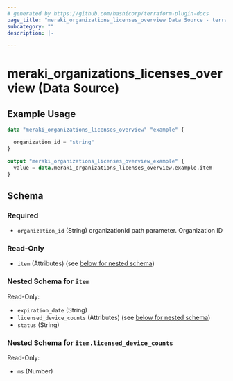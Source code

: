 ```yaml
---
# generated by https://github.com/hashicorp/terraform-plugin-docs
page_title: "meraki_organizations_licenses_overview Data Source - terraform-provider-meraki"
subcategory: ""
description: |-
  
---
```


# meraki_organizations_licenses_overview (Data Source)



## Example Usage

```terraform
data "meraki_organizations_licenses_overview" "example" {

  organization_id = "string"
}

output "meraki_organizations_licenses_overview_example" {
  value = data.meraki_organizations_licenses_overview.example.item
}
```

<!-- schema generated by tfplugindocs -->
## Schema

### Required

- `organization_id` (String) organizationId path parameter. Organization ID

### Read-Only

- `item` (Attributes) (see [below for nested schema](#nestedatt--item))

<a id="nestedatt--item"></a>
### Nested Schema for `item`

Read-Only:

- `expiration_date` (String)
- `licensed_device_counts` (Attributes) (see [below for nested schema](#nestedatt--item--licensed_device_counts))
- `status` (String)

<a id="nestedatt--item--licensed_device_counts"></a>
### Nested Schema for `item.licensed_device_counts`

Read-Only:

- `ms` (Number)
